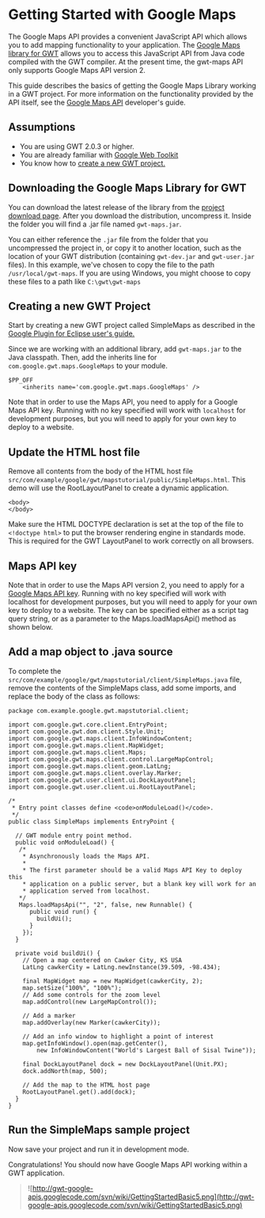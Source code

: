 # Getting Started with Google Maps #

The Google Maps API provides a convenient JavaScript API which allows you to add mapping functionality to your application. The [Google Maps library for GWT](http://code.google.com/p/gwt-google-apis) allows you to access this JavaScript API from Java code compiled with the GWT compiler.  At the present time, the gwt-maps API only supports Google Maps API version 2.

This guide describes the basics of getting the Google Maps Library working in a GWT project. For more information on the functionality provided by the API itself, see the [Google Maps API](http://code.google.com/apis/maps/) developer's guide.

## Assumptions ##

  * You are using GWT 2.0.3 or higher.
  * You are already familiar with [Google Web Toolkit](http://code.google.com/webtoolkit/overview.html)
  * You know how to [create a new GWT project.](http://code.google.com/eclipse/docs/creating_new_webapp.html)

## Downloading the Google Maps Library for GWT ##

You can download the latest release of the library from the [project download page](http://code.google.com/p/gwt-google-apis/downloads/). After you download the distribution, uncompress it.  Inside the folder you will find a .jar file named `gwt-maps.jar`.

You can either reference the `.jar` file from the folder that you uncompressed the project in, or copy it to another location, such as the location of your GWT distribution (containing `gwt-dev.jar` and `gwt-user.jar` files).  In this example, we've chosen to copy the file to the path `/usr/local/gwt-maps`.  If you are using Windows, you might choose to copy these files to a path like `C:\gwt\gwt-maps`

## Creating a new GWT Project ##

Start by creating a new GWT project called SimpleMaps as described in the [Google Plugin for Eclipse user's guide.](http://code.google.com/eclipse/docs/creating_new_webapp.html)

Since we are working with an additional library, add `gwt-maps.jar` to the Java classpath.  Then, add the inherits line for `com.google.gwt.maps.GoogleMaps` to your module.

```
$PP_OFF
    <inherits name='com.google.gwt.maps.GoogleMaps' />
```

Note that in order to use the Maps API, you need to apply for a Google Maps API key.  Running with no key specified will work with `localhost` for development purposes, but you will need to apply for your own key to deploy to a website.


## Update the HTML host file ##

Remove all contents from the body of the HTML host file `src/com/example/google/gwt/mapstutorial/public/SimpleMaps.html`. This demo will use the RootLayoutPanel to create a dynamic application.

```
<body>
</body>
```

Make sure the HTML DOCTYPE declaration is set at the top of the file to `<!doctype html>` to put the browser rendering engine in standards mode.  This is required for the GWT LayoutPanel to work correctly on all browsers.

## Maps API key ##

Note that in order to use the Maps API version 2, you need to apply for a <a href='http://www.google.com/apis/maps/signup.html'>Google Maps API key</a>. Running with no key specified will work with localhost for development purposes, but you will need to apply for your own key to deploy to a website.  The key can be specified either as a script tag query string, or as a parameter to the Maps.loadMapsApi() method as shown below.

## Add a map object to .java source ##

To complete the `src/com/example/google/gwt/mapstutorial/client/SimpleMaps.java` file, remove the contents of the SimpleMaps class, add some imports, and replace the body of the class as follows:

```
package com.example.google.gwt.mapstutorial.client;

import com.google.gwt.core.client.EntryPoint;
import com.google.gwt.dom.client.Style.Unit;
import com.google.gwt.maps.client.InfoWindowContent;
import com.google.gwt.maps.client.MapWidget;
import com.google.gwt.maps.client.Maps;
import com.google.gwt.maps.client.control.LargeMapControl;
import com.google.gwt.maps.client.geom.LatLng;
import com.google.gwt.maps.client.overlay.Marker;
import com.google.gwt.user.client.ui.DockLayoutPanel;
import com.google.gwt.user.client.ui.RootLayoutPanel;

/*
 * Entry point classes define <code>onModuleLoad()</code>.
 */
public class SimpleMaps implements EntryPoint {

  // GWT module entry point method.
  public void onModuleLoad() {
   /*
    * Asynchronously loads the Maps API.
    *
    * The first parameter should be a valid Maps API Key to deploy this
    * application on a public server, but a blank key will work for an
    * application served from localhost.
   */
   Maps.loadMapsApi("", "2", false, new Runnable() {
      public void run() {
        buildUi();
      }
    });
  }

  private void buildUi() {
    // Open a map centered on Cawker City, KS USA
    LatLng cawkerCity = LatLng.newInstance(39.509, -98.434);

    final MapWidget map = new MapWidget(cawkerCity, 2);
    map.setSize("100%", "100%");
    // Add some controls for the zoom level
    map.addControl(new LargeMapControl());

    // Add a marker
    map.addOverlay(new Marker(cawkerCity));

    // Add an info window to highlight a point of interest
    map.getInfoWindow().open(map.getCenter(),
        new InfoWindowContent("World's Largest Ball of Sisal Twine"));

    final DockLayoutPanel dock = new DockLayoutPanel(Unit.PX);
    dock.addNorth(map, 500);

    // Add the map to the HTML host page
    RootLayoutPanel.get().add(dock);
  }
}
```


## Run the SimpleMaps sample project ##

Now save your project and run it in development mode.

Congratulations! You should now have Google Maps API working within a GWT application.

> ![http://gwt-google-apis.googlecode.com/svn/wiki/GettingStartedBasic5.png](http://gwt-google-apis.googlecode.com/svn/wiki/GettingStartedBasic5.png)